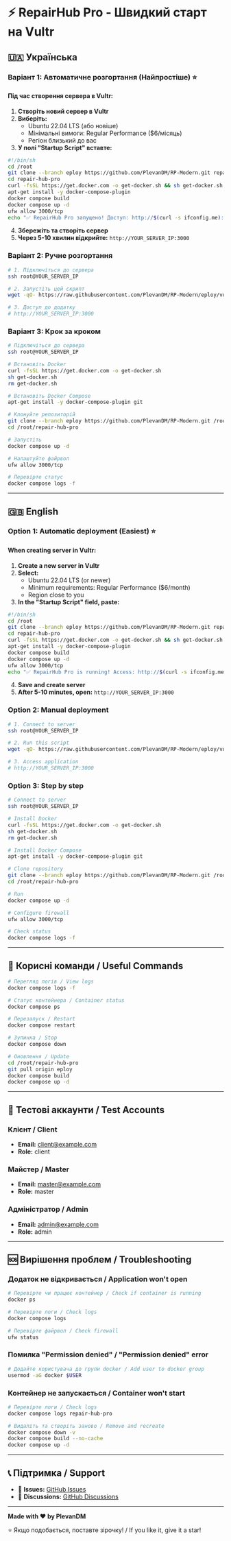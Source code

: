 # ⚡ RepairHub Pro - Швидкий старт на Vultr

## 🇺🇦 Українська

### Варіант 1: Автоматичне розгортання (Найпростіше) ⭐

#### Під час створення сервера в Vultr:

1. **Створіть новий сервер в Vultr**
2. **Виберіть:**
   - Ubuntu 22.04 LTS (або новіше)
   - Мінімальні вимоги: Regular Performance ($6/місяць)
   - Регіон близький до вас
3. **У полі "Startup Script" вставте:**

```bash
#!/bin/sh
cd /root
git clone --branch eploy https://github.com/PlevanDM/RP-Modern.git repair-hub-pro
cd repair-hub-pro
curl -fsSL https://get.docker.com -o get-docker.sh && sh get-docker.sh
apt-get install -y docker-compose-plugin
docker compose build
docker compose up -d
ufw allow 3000/tcp
echo "✅ RepairHub Pro запущено! Доступ: http://$(curl -s ifconfig.me):3000"
```

4. **Збережіть та створіть сервер**
5. **Через 5-10 хвилин відкрийте:** `http://YOUR_SERVER_IP:3000`

### Варіант 2: Ручне розгортання

```bash
# 1. Підключіться до сервера
ssh root@YOUR_SERVER_IP

# 2. Запустіть цей скрипт
wget -qO- https://raw.githubusercontent.com/PlevanDM/RP-Modern/eploy/vultr-deploy.sh | bash

# 3. Доступ до додатку
# http://YOUR_SERVER_IP:3000
```

### Варіант 3: Крок за кроком

```bash
# Підключіться до сервера
ssh root@YOUR_SERVER_IP

# Встановіть Docker
curl -fsSL https://get.docker.com -o get-docker.sh
sh get-docker.sh
rm get-docker.sh

# Встановіть Docker Compose
apt-get install -y docker-compose-plugin git

# Клонуйте репозиторій
git clone --branch eploy https://github.com/PlevanDM/RP-Modern.git /root/repair-hub-pro
cd /root/repair-hub-pro

# Запустіть
docker compose up -d

# Налаштуйте файрвол
ufw allow 3000/tcp

# Перевірте статус
docker compose logs -f
```

---

## 🇬🇧 English

### Option 1: Automatic deployment (Easiest) ⭐

#### When creating server in Vultr:

1. **Create a new server in Vultr**
2. **Select:**
   - Ubuntu 22.04 LTS (or newer)
   - Minimum requirements: Regular Performance ($6/month)
   - Region close to you
3. **In the "Startup Script" field, paste:**

```bash
#!/bin/sh
cd /root
git clone --branch eploy https://github.com/PlevanDM/RP-Modern.git repair-hub-pro
cd repair-hub-pro
curl -fsSL https://get.docker.com -o get-docker.sh && sh get-docker.sh
apt-get install -y docker-compose-plugin
docker compose build
docker compose up -d
ufw allow 3000/tcp
echo "✅ RepairHub Pro is running! Access: http://$(curl -s ifconfig.me):3000"
```

4. **Save and create server**
5. **After 5-10 minutes, open:** `http://YOUR_SERVER_IP:3000`

### Option 2: Manual deployment

```bash
# 1. Connect to server
ssh root@YOUR_SERVER_IP

# 2. Run this script
wget -qO- https://raw.githubusercontent.com/PlevanDM/RP-Modern/eploy/vultr-deploy.sh | bash

# 3. Access application
# http://YOUR_SERVER_IP:3000
```

### Option 3: Step by step

```bash
# Connect to server
ssh root@YOUR_SERVER_IP

# Install Docker
curl -fsSL https://get.docker.com -o get-docker.sh
sh get-docker.sh
rm get-docker.sh

# Install Docker Compose
apt-get install -y docker-compose-plugin git

# Clone repository
git clone --branch eploy https://github.com/PlevanDM/RP-Modern.git /root/repair-hub-pro
cd /root/repair-hub-pro

# Run
docker compose up -d

# Configure firewall
ufw allow 3000/tcp

# Check status
docker compose logs -f
```

---

## 📝 Корисні команди / Useful Commands

```bash
# Перегляд логів / View logs
docker compose logs -f

# Статус контейнера / Container status
docker compose ps

# Перезапуск / Restart
docker compose restart

# Зупинка / Stop
docker compose down

# Оновлення / Update
cd /root/repair-hub-pro
git pull origin eploy
docker compose build
docker compose up -d
```

---

## 🔐 Тестові аккаунти / Test Accounts

### Клієнт / Client
- **Email:** client@example.com
- **Role:** client

### Майстер / Master
- **Email:** master@example.com
- **Role:** master

### Адміністратор / Admin
- **Email:** admin@example.com
- **Role:** admin

---

## 🆘 Вирішення проблем / Troubleshooting

### Додаток не відкривається / Application won't open

```bash
# Перевірте чи працює контейнер / Check if container is running
docker ps

# Перевірте логи / Check logs
docker compose logs

# Перевірте файрвол / Check firewall
ufw status
```

### Помилка "Permission denied" / "Permission denied" error

```bash
# Додайте користувача до групи docker / Add user to docker group
usermod -aG docker $USER
```

### Контейнер не запускається / Container won't start

```bash
# Перевірте логи / Check logs
docker compose logs repair-hub-pro

# Видаліть та створіть заново / Remove and recreate
docker compose down -v
docker compose build --no-cache
docker compose up -d
```

---

## 📞 Підтримка / Support

- 🐛 **Issues:** [GitHub Issues](https://github.com/PlevanDM/RP-Modern/issues)
- 💬 **Discussions:** [GitHub Discussions](https://github.com/PlevanDM/RP-Modern/discussions)

---

**Made with ❤️ by PlevanDM**

⭐ Якщо подобається, поставте зірочку! / If you like it, give it a star!

